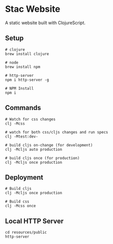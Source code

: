 # Stac Website

A static website built with ClojureScript.

## Setup

    # clojure
    brew install clojure

    # node
    brew install npm

    # http-server
    npm i http-server -g

    # NPM Install
    npm i

## Commands

    # Watch for css changes
    clj -Mcss

    # watch for both css/cljs changes and run specs
    clj -Mtest:dev-

    # build cljs on-change (for development)
    clj -Mcljs auto production

    # build cljs once (for production)
    clj -Mcljs once production

## Deployment

    # Build cljs
    clj -Mcljs once production

    # Build css
    clj -Mcss once

## Local HTTP Server

    cd resources/public
    http-server
